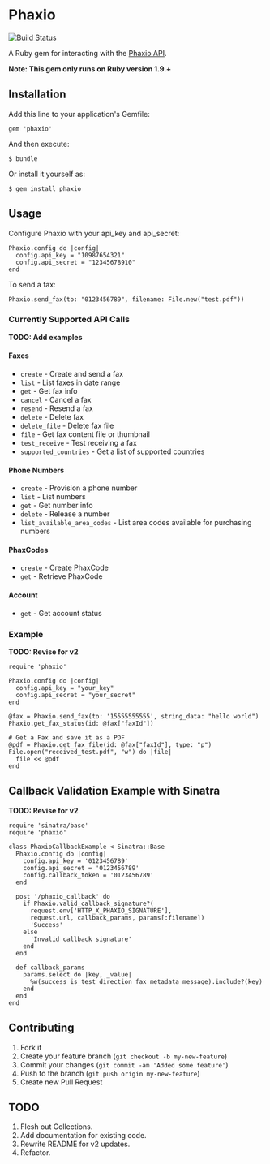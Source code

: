 # Phaxio

[![Build Status](https://travis-ci.org/phaxio/phaxio-ruby.svg?branch=master)](https://travis-ci.org/phaxio/phaxio-ruby)

A Ruby gem for interacting with the [Phaxio API]( https://www.phaxio.com/docs ).

**Note: This gem only runs on Ruby version 1.9.+**

## Installation

Add this line to your application's Gemfile:

    gem 'phaxio'

And then execute:

    $ bundle

Or install it yourself as:

    $ gem install phaxio

## Usage

Configure Phaxio with your api_key and api_secret:

    Phaxio.config do |config|
      config.api_key = "10987654321"
      config.api_secret = "12345678910"
    end

To send a fax:

    Phaxio.send_fax(to: "0123456789", filename: File.new("test.pdf"))

### Currently Supported API Calls

**TODO: Add examples**

#### Faxes

* `create` - Create and send a fax
* `list` - List faxes in date range
* `get` - Get fax info
* `cancel` - Cancel a fax
* `resend` - Resend a fax
* `delete` - Delete fax
* `delete_file` - Delete fax file
* `file` - Get fax content file or thumbnail
* `test_receive` - Test receiving a fax
* `supported_countries` - Get a list of supported countries

#### Phone Numbers

* `create` - Provision a phone number
* `list` - List numbers
* `get` - Get number info
* `delete` - Release a number
* `list_available_area_codes` - List area codes available for purchasing numbers

#### PhaxCodes

* `create` - Create PhaxCode
* `get` - Retrieve PhaxCode

#### Account

* `get` - Get account status

### Example

**TODO: Revise for v2**

    require 'phaxio'

    Phaxio.config do |config|
      config.api_key = "your_key"
      config.api_secret = "your_secret"
    end

    @fax = Phaxio.send_fax(to: '15555555555', string_data: "hello world")
    Phaxio.get_fax_status(id: @fax["faxId"])

    # Get a Fax and save it as a PDF
    @pdf = Phaxio.get_fax_file(id: @fax["faxId"], type: "p")
    File.open("received_test.pdf", "w") do |file|
      file << @pdf
    end

## Callback Validation Example with Sinatra

**TODO: Revise for v2**

    require 'sinatra/base'
    require 'phaxio'

    class PhaxioCallbackExample < Sinatra::Base
      Phaxio.config do |config|
        config.api_key = '0123456789'
        config.api_secret = '0123456789'
        config.callback_token = '0123456789'
      end

      post '/phaxio_callback' do
        if Phaxio.valid_callback_signature?(
          request.env['HTTP_X_PHAXIO_SIGNATURE'],
          request.url, callback_params, params[:filename])
          'Success'
        else
          'Invalid callback signature'
        end
      end

      def callback_params
        params.select do |key, _value|
          %w(success is_test direction fax metadata message).include?(key)
        end
      end
    end

## Contributing

1. Fork it
2. Create your feature branch (`git checkout -b my-new-feature`)
3. Commit your changes (`git commit -am 'Added some feature'`)
4. Push to the branch (`git push origin my-new-feature`)
5. Create new Pull Request

## TODO

1. Flesh out Collections.
2. Add documentation for existing code.
3. Rewrite README for v2 updates.
4. Refactor.